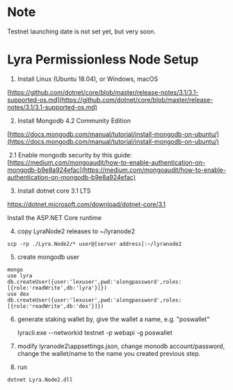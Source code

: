 # Note
Testnet launching date is not set yet, but very soon.

# Lyra Permissionless Node Setup

1. Install Linux (Ubuntu 18.04), or Windows, macOS

[https://github.com/dotnet/core/blob/master/release-notes/3.1/3.1-supported-os.md](https://github.com/dotnet/core/blob/master/release-notes/3.1/3.1-supported-os.md)

2. Install Mongodb 4.2 Community Edition

[https://docs.mongodb.com/manual/tutorial/install-mongodb-on-ubuntu/](https://docs.mongodb.com/manual/tutorial/install-mongodb-on-ubuntu/)

​	2.1 Enable mongodb security by this guide: [https://medium.com/mongoaudit/how-to-enable-authentication-on-mongodb-b9e8a924efac](https://medium.com/mongoaudit/how-to-enable-authentication-on-mongodb-b9e8a924efac)

3. Install dotnet core 3.1 LTS

https://dotnet.microsoft.com/download/dotnet-core/3.1

Install the ASP.NET Core runtime

4. copy LyraNode2 releases to ~/lyranode2

`scp -rp ./Lyra.Node2/* user@[server address]:~/lyranode2`

5. create mongodb user

`mongo`  
`use lyra`  
`db.createUser({user:'lexuser',pwd:'alongpassword',roles:[{role:'readWrite',db:'lyra'}]})`  
`use dex`  
`db.createUser({user:'lexuser',pwd:'alongpassword',roles:[{role:'readWrite',db:'dex'}]})`

6. generate staking wallet by, give the wallet a name, e.g. "poswallet"

   lyracli.exe --networkid testnet -p webapi -g poswallet

7. modify lyranode2\appsettings.json, change monodb account/password, change the wallet/name to the name you created previous step.


8. run

`dotnet Lyra.Node2.dll`

